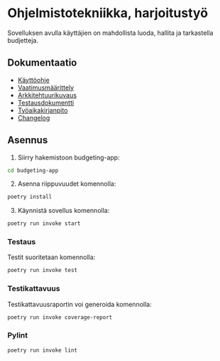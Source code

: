 # Ohjelmistotekniikka, harjoitustyö

Sovelluksen avulla käyttäjien on mahdollista luoda, hallita ja tarkastella budjetteja.

## Dokumentaatio
- [Käyttöohje](./budgeting-app/dokumentaatio/kayttoohje.md)
- [Vaatimusmäärittely](./budgeting-app/dokumentaatio/vaatimusmaarittely.md)
- [Arkkitehtuurikuvaus](./budgeting-app/dokumentaatio/arkkitehtuuri.md)
- [Testausdokumentti](./budgeting-app/dokumentaatio/testaus.md)
- [Työaikakirjanpito](./budgeting-app/dokumentaatio/tuntikirjanpito.md)
- [Changelog](./budgeting-app/dokumentaatio/changelog.md)

## Asennus

1. Siirry hakemistoon budgeting-app:

```bash
cd budgeting-app
```
2. Asenna riippuvuudet komennolla:
   
```bash
poetry install
```

3. Käynnistä sovellus komennolla:
```bash
poetry run invoke start
```

### Testaus

Testit suoritetaan komennolla:

```bash
poetry run invoke test
```
### Testikattavuus

Testikattavuusraportin voi generoida komennolla:

```bash
poetry run invoke coverage-report
```

### Pylint

```bash
poetry run invoke lint
```

